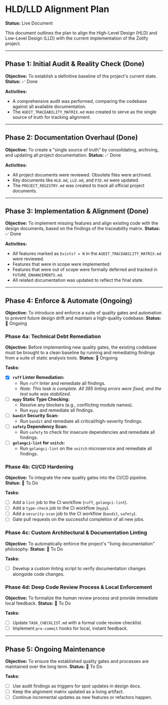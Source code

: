 # HLD/LLD Alignment Plan

**Status:** Live Document

This document outlines the plan to align the High-Level Design (HLD) and Low-Level Design (LLD) with the current implementation of the Zotify project.

---

## Phase 1: Initial Audit & Reality Check (Done)

**Objective:** To establish a definitive baseline of the project's current state.
**Status:** ✅ Done

**Activities:**
- A comprehensive audit was performed, comparing the codebase against all available documentation.
- The `AUDIT_TRACEABILITY_MATRIX.md` was created to serve as the single source of truth for tracking alignment.

---

## Phase 2: Documentation Overhaul (Done)

**Objective:** To create a "single source of truth" by consolidating, archiving, and updating all project documentation.
**Status:** ✅ Done

**Activities:**
- All project documents were reviewed. Obsolete files were archived.
- Key documents like `HLD.md`, `LLD.md`, and `PID.md` were updated.
- The `PROJECT_REGISTRY.md` was created to track all official project documents.

---

## Phase 3: Implementation & Alignment (Done)

**Objective:** To implement missing features and align existing code with the design documents, based on the findings of the traceability matrix.
**Status:** ✅ Done

**Activities:**
- All features marked as `Exists? = N` in the `AUDIT_TRACEABILITY_MATRIX.md` were reviewed.
- Features that were in scope were implemented.
- Features that were out of scope were formally deferred and tracked in `FUTURE_ENHANCEMENTS.md`.
- All related documentation was updated to reflect the final state.

---

## Phase 4: Enforce & Automate (Ongoing)

**Objective:** To introduce and enforce a suite of quality gates and automation to prevent future design drift and maintain a high-quality codebase.
**Status:** 🏃 Ongoing

### Phase 4a: Technical Debt Remediation
**Objective:** Before implementing new quality gates, the existing codebase must be brought to a clean baseline by running and remediating findings from a suite of static analysis tools.
**Status:** 🏃 Ongoing

**Tasks:**
- [x] **`ruff` Linter Remediation:**
    - Run `ruff` linter and remediate all findings.
    - *Note: This task is complete. All 395 linting errors were fixed, and the test suite was stabilized.*
- [ ] **`mypy` Static Type Checking:**
    - Resolve any blockers (e.g., conflicting module names).
    - Run `mypy` and remediate all findings.
- [ ] **`bandit` Security Scan:**
    - Run `bandit` and remediate all critical/high-severity findings.
- [ ] **`safety` Dependency Scan:**
    - Run `safety` to check for insecure dependencies and remediate all findings.
- [ ] **`golangci-lint` for `snitch`:**
    - Run `golangci-lint` on the `snitch` microservice and remediate all findings.

### Phase 4b: CI/CD Hardening
**Objective:** To integrate the new quality gates into the CI/CD pipeline.
**Status:** 📝 To Do

**Tasks:**
- [ ] Add a `lint` job to the CI workflow (`ruff`, `golangci-lint`).
- [ ] Add a `type-check` job to the CI workflow (`mypy`).
- [ ] Add a `security-scan` job to the CI workflow (`bandit`, `safety`).
- [ ] Gate pull requests on the successful completion of all new jobs.

### Phase 4c: Custom Architectural & Documentation Linting
**Objective:** To automatically enforce the project's "living documentation" philosophy.
**Status:** 📝 To Do

**Tasks:**
- [ ] Develop a custom linting script to verify documentation changes alongside code changes.

### Phase 4d: Deep Code Review Process & Local Enforcement
**Objective:** To formalize the human review process and provide immediate local feedback.
**Status:** 📝 To Do

**Tasks:**
- [ ] Update `TASK_CHECKLIST.md` with a formal code review checklist.
- [ ] Implement `pre-commit` hooks for local, instant feedback.

---

## Phase 5: Ongoing Maintenance

**Objective:** To ensure the established quality gates and processes are maintained over the long term.
**Status:** 📝 To Do

**Tasks:**
- [ ] Use audit findings as triggers for spot updates in design docs.
- [ ] Keep the alignment matrix updated as a living artifact.
- [ ] Continue incremental updates as new features or refactors happen.
